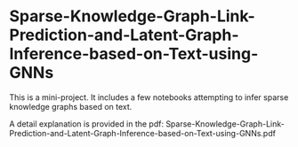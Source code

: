 # Sparse-Knowledge-Graph-Link-Prediction-and-Latent-Graph-Inference-based-on-Text-using-GNNs

This is a mini-project. It includes a few notebooks attempting to infer sparse knowledge graphs based on text.

A detail explanation is provided in the pdf: Sparse-Knowledge-Graph-Link-Prediction-and-Latent-Graph-Inference-based-on-Text-using-GNNs.pdf
